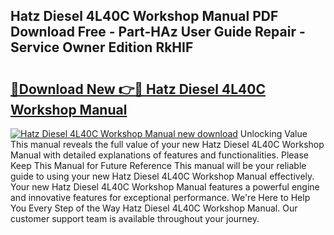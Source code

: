 ## Hatz Diesel 4L40C Workshop Manual PDF Download Free - Part-HAz User Guide Repair - Service Owner Edition RkHIF

# <h2><a href="http://bc47257.oget.top/?id=Hatz+Diesel+4L40C+Workshop+Manual">🔗Download New 👉🔴 Hatz Diesel 4L40C Workshop Manual</a></h2>

[![Hatz Diesel 4L40C Workshop Manual new download](https://i.imgur.com/5g1atiW.png)](http://bc47257.oget.top/?id=Hatz+Diesel+4L40C+Workshop+Manual)
Unlocking Value This manual reveals the full value of your new Hatz Diesel 4L40C Workshop Manual with detailed explanations of features and functionalities. Please Keep This Manual for Future Reference This manual will be your reliable guide to using your new Hatz Diesel 4L40C Workshop Manual effectively. Your new Hatz Diesel 4L40C Workshop Manual features a powerful engine and innovative features for exceptional performance. We're Here to Help You Every Step of the Way Hatz Diesel 4L40C Workshop Manual. Our customer support team is available throughout your journey.
